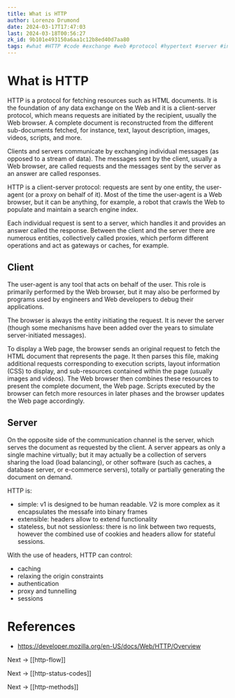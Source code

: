 ```yaml
---
title: What is HTTP
author: Lorenzo Drumond
date: 2024-03-17T17:47:03
last: 2024-03-18T00:56:27
zk_id: 9b101e493150a6aa1c12b8ed40d7aa80
tags: #what #HTTP #code #exchange #web #protocol #hypertext #server #internet #network #HTML #communication #node #header
---
```



# What is HTTP
HTTP is a protocol for fetching resources such as HTML documents. It is the foundation of any data exchange on the Web and it is a client-server protocol, which means requests are initiated by the recipient, usually the Web browser. A complete document is reconstructed from the different sub-documents fetched, for instance, text, layout description, images, videos, scripts, and more.

Clients and servers communicate by exchanging individual messages (as opposed to a stream of data). The messages sent by the client, usually a Web browser, are called requests and the messages sent by the server as an answer are called responses.

HTTP is a client-server protocol: requests are sent by one entity, the user-agent (or a proxy on behalf of it). Most of the time the user-agent is a Web browser, but it can be anything, for example, a robot that crawls the Web to populate and maintain a search engine index.

Each individual request is sent to a server, which handles it and provides an answer called the response. Between the client and the server there are numerous entities, collectively called proxies, which perform different operations and act as gateways or caches, for example.

## Client
The user-agent is any tool that acts on behalf of the user. This role is primarily performed by the Web browser, but it may also be performed by programs used by engineers and Web developers to debug their applications.

 The browser is always the entity initiating the request. It is never the server (though some mechanisms have been added over the years to simulate server-initiated messages).

To display a Web page, the browser sends an original request to fetch the HTML document that represents the page. It then parses this file, making additional requests corresponding to execution scripts, layout information (CSS) to display, and sub-resources contained within the page (usually images and videos). The Web browser then combines these resources to present the complete document, the Web page. Scripts executed by the browser can fetch more resources in later phases and the browser updates the Web page accordingly.

## Server
On the opposite side of the communication channel is the server, which serves the document as requested by the client. A server appears as only a single machine virtually; but it may actually be a collection of servers sharing the load (load balancing), or other software (such as caches, a database server, or e-commerce servers), totally or partially generating the document on demand.



HTTP is:

- simple: v1 is designed to be human readable. V2 is more complex as it encapsulates the messafe into binary frames
- extensible: headers allow to extend functionality
- stateless, but not sessionless: there is no link between two requests, however the combined use of cookies and headers allow for stateful sessions.

With the use of headers, HTTP can control:

- caching
- relaxing the origin constraints
- authentication
- proxy and tunnelling
- sessions

# References
- https://developer.mozilla.org/en-US/docs/Web/HTTP/Overview

Next -> [[http-flow]]

Next -> [[http-status-codes]]

Next -> [[http-methods]]
